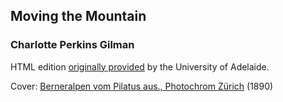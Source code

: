 ## Moving the Mountain
### Charlotte Perkins Gilman

HTML edition [originally provided](https://ebooks.adelaide.edu.au/g/gilman/charlotte_perkins/moving/) by the University of Adelaide.

Cover: [Berneralpen vom Pilatus aus., Photochrom Zürich](https://www.rijksmuseum.nl/en/my/collections/141--mattie-boom/colormania/objecten#/RP-F-F01156-DJ,13) (1890)
